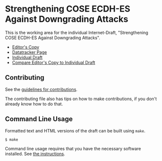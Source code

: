 <!-- regenerate: on (set to off if you edit this file) -->

# Strengthening COSE ECDH-ES Against Downgrading Attacks

This is the working area for the individual Internet-Draft, "Strengthening COSE ECDH-ES Against Downgrading Attacks".

* [Editor's Copy](https://hannestschofenig.github.io/draft-tschofenig-cose-ecdh-es-recipient/#go.draft-tschofenig-cose-ecdh-es-recipient.html)
* [Datatracker Page](https://datatracker.ietf.org/doc/draft-tschofenig-cose-ecdh-es-recipient)
* [Individual Draft](https://datatracker.ietf.org/doc/html/draft-tschofenig-cose-ecdh-es-recipient)
* [Compare Editor's Copy to Individual Draft](https://hannestschofenig.github.io/draft-tschofenig-cose-ecdh-es-recipient/#go.draft-tschofenig-cose-ecdh-es-recipient.diff)


## Contributing

See the
[guidelines for contributions](https://github.com/hannestschofenig/draft-tschofenig-cose-ecdh-es-recipient/blob/main/CONTRIBUTING.md).

The contributing file also has tips on how to make contributions, if you
don't already know how to do that.

## Command Line Usage

Formatted text and HTML versions of the draft can be built using `make`.

```sh
$ make
```

Command line usage requires that you have the necessary software installed.  See
[the instructions](https://github.com/martinthomson/i-d-template/blob/main/doc/SETUP.md).

